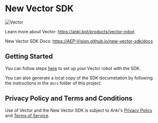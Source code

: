 # New Vector SDK

![Vector](docs/source/images/vector-sdk-alpha.jpg)

Learn more about Vector: https://anki.bot/products/vector-robot

New Vector SDK Docs: https://AEP-Vision.github.io/new-vector-sdk/docs


## Getting Started

You can follow steps [here](https://AEP-Vision.github.io/new-vector-sdk/docs) to set up your Vector robot with the SDK.

You can also generate a local copy of the SDK documetation by
following the instructions in the `docs` folder of this project.


## Privacy Policy and Terms and Conditions

Use of Vector and the New Vector SDK is subject to Anki's [Privacy Policy](https://anki.bot/policies/privacy-policy) and [Terms of Service](https://anki.bot/policies/terms-of-service).
